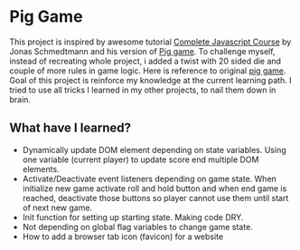 # Pig Game

This project is inspired by awesome tutorial [Complete Javascript Course](https://www.udemy.com/course/the-complete-javascript-course/) by Jonas Schmedtmann and his version of [Pig game](https://pig-game-v2.netlify.app/). To challenge myself, instead of recreating whole project, i added a twist with 20 sided die and couple of more rules in game logic. Here is reference to original [pig game](<https://en.wikipedia.org/wiki/Pig_(dice_game)>).
Goal of this project is reinforce my knowledge at the current learning path. I tried to use all tricks I learned in my other projects, to nail them down in brain.

## What have I learned?

- Dynamically update DOM element depending on state variables. Using one variable (current player) to update score end multiple DOM elements.
- Activate/Deactivate event listeners depending on game state. When initialize new game activate roll and hold button and when end game is reached, deactivate those buttons so player cannot use them until start of next new game.
- Init function for setting up starting state. Making code DRY.
- Not depending on global flag variables to change game state.
- How to add a browser tab icon (favicon) for a website
